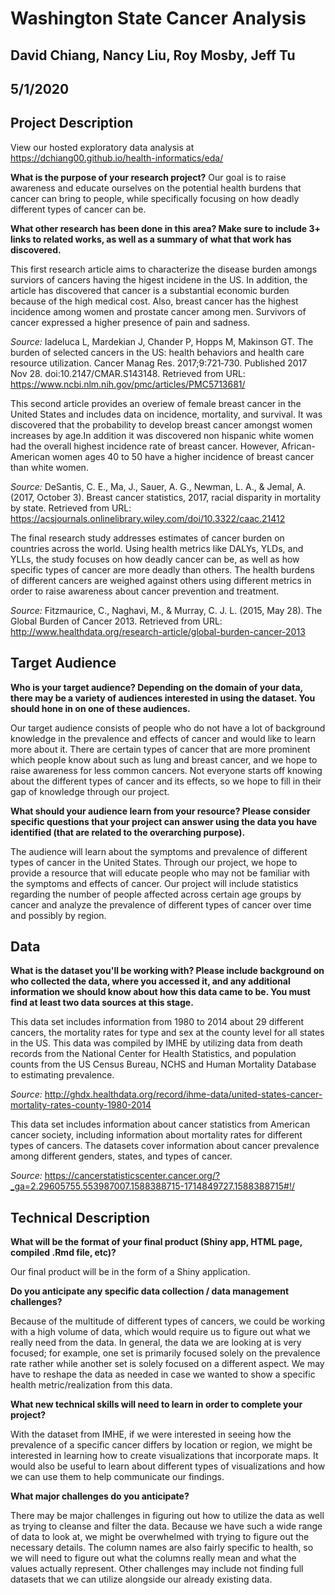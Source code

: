 # Washington State Cancer Analysis
## David Chiang, Nancy Liu, Roy Mosby, Jeff Tu
## 5/1/2020

## Project Description

View our hosted exploratory data analysis at https://dchiang00.github.io/health-informatics/eda/

**What is the purpose of your research project?**
Our goal is to raise awareness and educate ourselves on the potential health burdens that cancer can bring to people, while specifically focusing on how deadly different types of cancer can be. 

**What other research has been done in this area? Make sure to include 3+ links to related works, as well as a summary of what that work has discovered.**

This first research article aims to characterize the disease burden amongs surviors of cancers having the higest incidene in the US. In addition, the article has discovered that cancer is a substantial economic burden because of the high medical cost. Also, breast cancer has the highest incidence among women and prostate cancer among men. Survivors of cancer expressed a higher presence of pain and sadness.

*Source:* Iadeluca L, Mardekian J, Chander P, Hopps M, Makinson GT. The burden of selected cancers in the US: health behaviors and health care resource utilization. Cancer Manag Res. 2017;9:721‐730. Published 2017 Nov 28. doi:10.2147/CMAR.S143148. Retrieved from URL: https://www.ncbi.nlm.nih.gov/pmc/articles/PMC5713681/

This second article provides an overiew of female breast cancer in the United States and includes data on incidence, mortality, and survival. It was discovered that the probability to develop breast cancer amongst women increases by age.In addition it was discovered non hispanic white women had the overall highest incidence rate of breast cancer. However, African-American women ages 40 to 50 have a higher incidence of breast cancer than white women.

*Source:* DeSantis, C. E., Ma, J., Sauer, A. G., Newman, L. A., & Jemal, A. (2017, October 3). Breast cancer statistics, 2017, racial disparity in mortality by state. Retrieved from URL: https://acsjournals.onlinelibrary.wiley.com/doi/10.3322/caac.21412 

The final research study addresses estimates of cancer burden on countries across the world. Using health metrics like DALYs, YLDs, and YLLs, the study focuses on how deadly cancer can be, as well as how specific types of cancer are more deadly than others. The health burdens of different cancers are weighed against others using different metrics in order to raise awareness about cancer prevention and treatment.

*Source:* Fitzmaurice, C., Naghavi, M., & Murray, C. J. L. (2015, May 28). The Global Burden of Cancer 2013. Retrieved from URL: http://www.healthdata.org/research-article/global-burden-cancer-2013

## Target Audience

**Who is your target audience?  Depending on the domain of your data, there may be a variety of audiences interested in using the dataset. You should hone in on one of these audiences.**

Our target audience consists of people who do not have a lot of background knowledge in the prevalence and effects of cancer and would like to learn more about it. There are certain types of cancer that are more prominent which people know about such as lung and breast cancer, and we hope to raise awareness for less common cancers. Not everyone starts off knowing about the different types of cancer and its effects, so we hope to fill in their gap of knowledge through our project.

**What should your audience learn from your resource? Please consider specific questions that your project can answer using the data you have identified (that are related to the overarching purpose).**

The audience will learn about the symptoms and prevalence of different types of cancer in the United States. Through our project, we hope to provide a resource that will educate people who may not be familiar with the symptoms and effects of cancer. Our project will include statistics regarding the number of people affected across certain age groups by cancer and analyze the prevalence of different types of cancer over time and possibly by region.

## Data
**What is the dataset you'll be working with?  Please include background on who collected the data, where you accessed it, and any additional information we should know about how this data came to be. You must find at least two data sources at this stage.**

This data set includes information from 1980 to 2014 about 29 different cancers, the mortality rates for type and sex at the county level for all states in the US. This data was compiled by IMHE by utilizing data from death records from the National Center for Health Statistics, and population counts from the US Census Bureau, NCHS and Human Mortality Database to estimating prevalence. 

*Source:* http://ghdx.healthdata.org/record/ihme-data/united-states-cancer-mortality-rates-county-1980-2014 

This data set includes information about cancer statistics from American cancer society, including information about mortality rates for different types of cancers. The datasets cover information about cancer prevalence among different genders, states, and types of cancer.

*Source:* https://cancerstatisticscenter.cancer.org/?_ga=2.29605755.553987007.1588388715-1714849727.1588388715#!/

## Technical Description
**What will be the format of your final product (Shiny app, HTML page, compiled .Rmd file, etc)?**

Our final product will be in the form of a Shiny application.

**Do you anticipate any specific data collection / data management challenges?**

Because of the multitude of different types of cancers, we could be working with a high volume of data, which would require us to figure out what we really need from the data. In general, the data we are looking at is very focused; for example, one set is primarily focused solely on the prevalence rate rather while another set is solely focused on a different aspect. We may have to reshape the data as needed in case we wanted to show a specific health metric/realization from this data.

**What new technical skills will need to learn in order to complete your project?**

With the dataset from IMHE, if we were interested in seeing how the prevalence of a specific cancer differs by location or region, we might be interested in learning how to create visualizations that incorporate maps. It would also be useful to learn about different types of visualizations and how we can use them to help communicate our findings.

**What major challenges do you anticipate?**

There may be major challenges in figuring out how to utilize the data as well as trying to cleanse and filter the data. Because we have such a wide range of data to look at, we might be overwhelmed with trying to figure out the necessary details. The column names are also fairly specific to health, so we will need to figure out what the columns really mean and what the values actually represent. Other challenges may include not finding full datasets that we can utilize alongside our already existing data.
